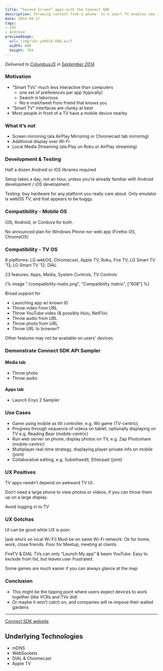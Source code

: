 ```yaml
---
title: “Second Screen” apps with the Connect SDK
description: Throwing content from a phone  to a smart TV enables new interactions.
date: 2014-09-17
tags:
- iOS
- Android
previewImage:
  url: /img/lDs-ydmFC6-608.avif
  width: 608
  height: 784
---
```


_Delivered to [ColumbusJS](https://columbusjs.org/) in [September 2014](https://columbusjs.org/09-17-2014/javascript-hardware-night.html)_

### Motivation
* “Smart TVs” much less interactive than computers
  * one set of preferences per app (typically)
  * Search is laborious
  * No e-mail/tweet from friend that knows you
* “Smart TV” interfaces are clunky at best
* Most people in front of a TV have a mobile device nearby


### What it’s not
* Screen mirroring (ala AirPlay Mirroring or Chromecast tab mirroring)
* Additional display over Wi-Fi
* Local Media Streaming (ala Play on Roku or AirPlay streaming)


### Development & Testing
Half a dozen Android or iOS libraries required

Setup takes a day, not an hour, unless you’re already familiar with Android development / iOS development.

Testing: buy hardware for any platform you really care about.
Only emulator is webOS TV, and that appears to be buggy.


### Compatibility - Mobile OS
iOS, Android, or Cordova for both.

No announced plan for Windows Phone nor web app (Firefox OS, ChromeOS)

### Compatibility - TV OS
8 platforms:
LG webOS,
Chromecast,
Apple TV,
Roku,
Fire TV,
LG Smart TV ’13,
LG Smart TV ’12,
DIAL

23 features:
Apps,
Media,
System Controls,
TV Controls

{% image "./compatibility-matix.png", "Compatibility matrix", ["608"] %}

Broad support for
* Launching app w/ known ID
* Throw video from URL
* Throw YouTube video (& possibly Hulu, NetFlix)
* Throw audio from URL
* Throw photo from URL
* Throw URL to browser?

Other features may not be available on users' devices.

### Demonstrate Connect SDK API Sampler
#### Media tab
* Throw photo
* Throw audio
#### Apps tab
* Launch Enyo 2 Sampler


### Use Cases

* Game using mobile as tilt controller, e.g. Wii game (TV-centric)
* Progress through sequence of videos on tablet, optionally displaying on TV e.g. Reading Bear (mobile-centric)
* Run web server on phone, display photos on TV, e.g. Zap Photoshare (mobile-centric)
* Multiplayer real-time strategy, displaying player-private info on mobile (joint)
* Collaborative editing, e.g. Subethaedit, Etherpad (joint)


### UX Positives
TV apps needn’t depend on awkward TV UI.

Don’t need a large phone to view photos or videos, if you can throw them up on a large display.

Avoid logging in to TV


### UX Gotchas
UI can be good while UX is poor.

[ask who’s on local Wi-Fi]
Must be on same Wi-Fi network: Ok for home, work, close friends. Poor for Meetup, meeting at clients.

FireTV & DIAL TVs can only “Launch My app” & beam YouTube.
Easy to exclude from list, but leaves user frustrated.

Some games are much easier if you can always glance at the map


### Conclusion
* This might be the tipping point where users expect devices to work together (like VCRs and TVs did)
* Or maybe it won’t catch on, and companies will re-impose their walled gardens

---

[Connect SDK website](https://connectsdk.com/)


## Underlying Technologies
* mDNS
* WebSockets
* DIAL & Chromecast
* Apple TV
